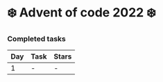 ﻿# ❄️ Advent of code 2022 ❄️

### Completed tasks

Day | Task | Stars
:------------ | :------------- | :-------------
1 | - | -
